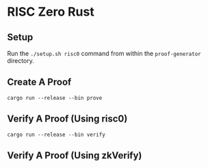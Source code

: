# RISC Zero Rust

## Setup

Run the `./setup.sh risc0` command from within the `proof-generator` directory.

## Create A Proof

```
cargo run --release --bin prove
```

## Verify A Proof (Using risc0)

```
cargo run --release --bin verify
```

## Verify A Proof (Using zkVerify)